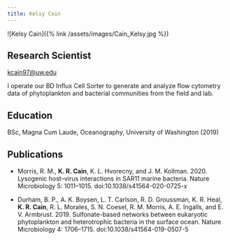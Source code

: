 ```yaml
---
title: Kelsy Cain
---
```

![Kelsy Cain]({% link /assets/images/Cain_Kelsy.jpg %})

## Research Scientist

<kcain97@uw.edu>

I operate our BD Influx Cell Sorter to generate and analyze flow cytometry data of phytoplankton and bacterial communities from the field and lab.

## Education
BSc, Magna Cum Laude, Oceanography, University of Washington (2019)

## Publications
* Morris, R. M., **K. R. Cain**, K. L. Hvorecny, and J. M. Kollman. 2020. Lysogenic host–virus interactions in SAR11 marine bacteria. Nature Microbiology 5: 1011–1015. doi:10.1038/s41564-020-0725-x

* Durham, B. P., A. K. Boysen, L. T. Carlson, R. D. Groussman, K. R. Heal, **K. R. Cain**, R. L. Morales, S. N. Coesel, R. M. Morris, A. E. Ingalls, and E. V. Armbrust. 2019. Sulfonate-based networks between eukaryotic phytoplankton and heterotrophic bacteria in the surface ocean. Nature Microbiology 4: 1706–1715. doi:10.1038/s41564-019-0507-5
